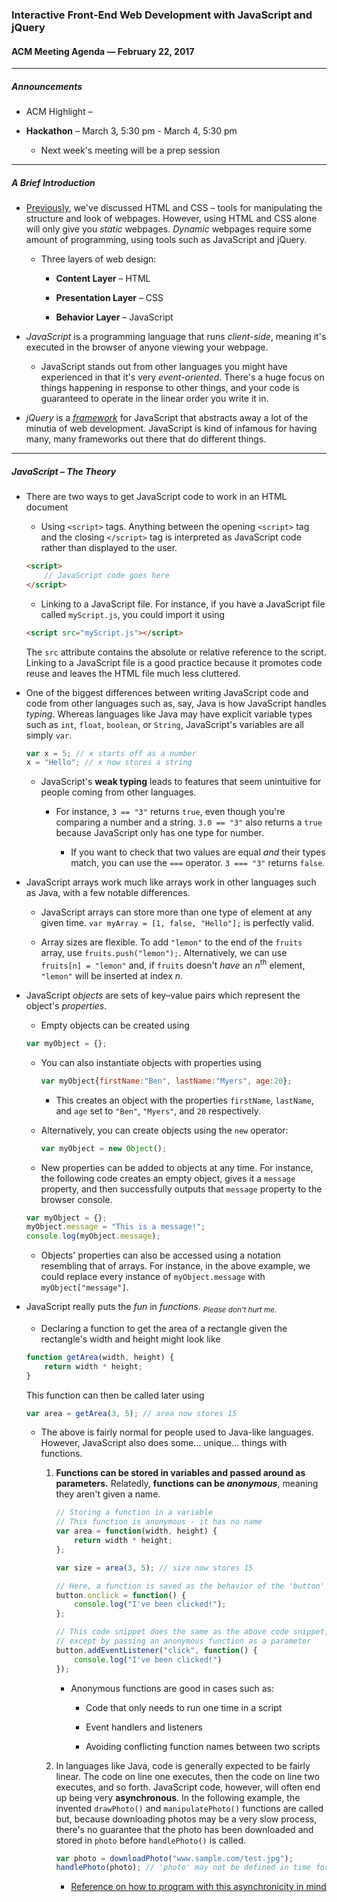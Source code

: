 ### Interactive Front-End Web Development with JavaScript and jQuery

#### ACM Meeting Agenda — February 22, 2017

***

##### Announcements

- ACM Highlight –

- **Hackathon** – March 3, 5:30 pm - March 4, 5:30 pm

    - Next week's meeting will be a prep session

***

##### A Brief Introduction

- [Previously](https://github.com/OKStateACM/meetingnotes/blob/master/2017-02-01%20-%20agenda.md), we've discussed HTML and CSS – tools for manipulating the structure and look of webpages. However, using HTML and CSS alone will only give you *static* webpages. *Dynamic* webpages require some amount of programming, using tools such as JavaScript and jQuery.

    - Three layers of web design:

        - **Content Layer** – HTML

        - **Presentation Layer** – CSS

        - **Behavior Layer** – JavaScript

- *JavaScript* is a programming language that runs *client-side*, meaning it's executed in the browser of anyone viewing your webpage.

    - JavaScript stands out from other languages you might have experienced in that it's very *event-oriented*. There's a huge focus on things happening in response to other things, and your code is guaranteed to operate in the linear order you write it in.

- *jQuery* is a *[framework](https://jeffknupp.com/blog/2014/03/03/what-is-a-web-framework/)* for JavaScript that abstracts away a lot of the minutia of web development. JavaScript is kind of infamous for having many, many frameworks out there that do different things.

***

##### JavaScript – The Theory

- There are two ways to get JavaScript code to work in an HTML document

    - Using `<script>` tags. Anything between the opening `<script>` tag and the closing `</script>` tag is interpreted as JavaScript code rather than displayed to the user.
    ```html
    <script>
        // JavaScript code goes here
    </script>
    ```

    - Linking to a JavaScript file. For instance, if you have a JavaScript file called `myScript.js`, you could import it using
    ```html
    <script src="myScript.js"></script>
    ```
    The `src` attribute contains the absolute or relative reference to the script. Linking to a JavaScript file is a good practice because it promotes code reuse and leaves the HTML file much less cluttered.

- One of the biggest differences between writing JavaScript code and code from other languages such as, say, Java is how JavaScript handles *typing*. Whereas languages like Java may have explicit variable types such as `int`, `float`, `boolean`, or `String`, JavaScript's variables are all simply `var`.
    ```javascript
    var x = 5; // x starts off as a number
    x = "Hello"; // x now stores a string
    ```

    - JavaScript's **weak typing** leads to features that seem unintuitive for people coming from other languages.

        - For instance, `3 == "3"` returns `true`, even though you're comparing a number and a string. `3.0 == "3"` also returns a `true` because JavaScript only has one type for number.

            - If you want to check that two values are equal *and* their types match, you can use the `===` operator. `3 === "3"` returns `false`.

- JavaScript arrays work much like arrays work in other languages such as Java, with a few notable differences.

    - JavaScript arrays can store more than one type of element at any given time. `var myArray = [1, false, "Hello"];` is perfectly valid.

    - Array sizes are flexible. To add `"lemon"` to the end of the `fruits` array, use `fruits.push("lemon");`. Alternatively, we can use `fruits[n] = "lemon"` and, if `fruits` doesn't *have* an *n*<sup>th</sup> element, `"lemon"` will be inserted at index *n*.

- JavaScript *objects* are sets of key–value pairs which represent the object's *properties*.

    - Empty objects can be created using
    ```javascript
    var myObject = {};
    ```

    - You can also instantiate objects with properties using
        ```javascript
        var myObject{firstName:"Ben", lastName:"Myers", age:20};
        ```

        - This creates an object with the properties `firstName`, `lastName`, and `age` set to `"Ben"`, `"Myers"`, and `20` respectively.

    - Alternatively, you can create objects using the `new` operator:
        ```javascript
        var myObject = new Object();
        ```

    - New properties can be added to objects at any time. For instance, the following code creates an empty object, gives it a `message` property, and then successfully outputs that `message` property to the browser console.
    ```javascript
    var myObject = {};
    myObject.message = "This is a message!";
    console.log(myObject.message);
    ```

    - Objects' properties can also be accessed using a notation resembling that of arrays. For instance, in the above example, we could replace every instance of `myObject.message` with `myObject["message"]`.

- JavaScript really puts the *fun* in *functions*. <sub>*Please don't hurt me.*</sub>

    - Declaring a function to get the area of a rectangle given the rectangle's width and height might look like
    ```javascript
    function getArea(width, height) {
        return width * height;
    }
    ```
    This function can then be called later using
    ```javascript
    var area = getArea(3, 5); // area now stores 15
    ```

    - The above is fairly normal for people used to Java-like languages. However, JavaScript also does some... unique... things with functions.

        1. **Functions can be stored in variables and passed around as parameters.** Relatedly, __functions can be *anonymous*__, meaning they aren't given a name.
            ```javascript
            // Storing a function in a variable
            // This function is anonymous - it has no name
            var area = function(width, height) {
                return width * height;
            };

            var size = area(3, 5); // size now stores 15
            ```

            ```javascript
            // Here, a function is saved as the behavior of the 'button' object upon being clicked
            button.onclick = function() {
                console.log("I've been clicked!");
            };
            ```

            ```javascript
            // This code snippet does the same as the above code snippet,
            // except by passing an anonymous function as a parameter
            button.addEventListener("click", function() {
                console.log("I've been clicked!")
            });
            ```

            - Anonymous functions are good in cases such as:

                - Code that only needs to run one time in a script

                - Event handlers and listeners

                - Avoiding conflicting function names between two scripts

        2. In languages like Java, code is generally expected to be fairly linear. The code on line one executes, then the code on line two executes, and so forth. JavaScript code, however, will often end up being very **asynchronous**. In the following example, the invented `drawPhoto()` and `manipulatePhoto()` functions are called but, because downloading photos may be a very slow process, there's no guarantee that the photo has been downloaded and stored in `photo` before `handlePhoto()` is called.
            ```javascript
            var photo = downloadPhoto("www.sample.com/test.jpg");
            handlePhoto(photo); // 'photo' may not be defined in time for this!
            ```

            - [Reference on how to program with this asynchronicity in mind](http://callbackhell.com/)
